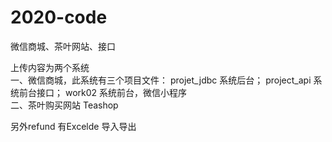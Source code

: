 # 2020-code
微信商城、茶叶网站、接口    

上传内容为两个系统   
一、微信商城，此系统有三个项目文件：
  projet_jdbc 系统后台；
  project_api 系统前台接口；
  work02  系统前台，微信小程序    
二、茶叶购买网站 Teashop    

另外refund 有Excelde 导入导出
